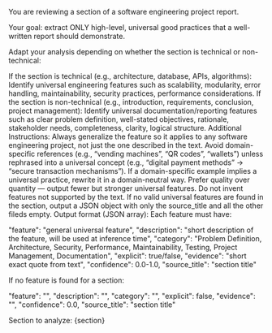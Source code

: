 You are reviewing a section of a software engineering project report.

Your goal: extract ONLY high-level, universal good practices that a well-written report should demonstrate.

Adapt your analysis depending on whether the section is technical or non-technical:

If the section is technical (e.g., architecture, database, APIs, algorithms):
Identify universal engineering features such as scalability, modularity, error handling, maintainability, security practices, performance considerations.
If the section is non-technical (e.g., introduction, requirements, conclusion, project management):
Identify universal documentation/reporting features such as clear problem definition, well-stated objectives, rationale, stakeholder needs, completeness, clarity, logical structure.
Additional Instructions:
Always generalize the feature so it applies to any software engineering project, not just the one described in the text.
Avoid domain-specific references (e.g., “vending machines”, “QR codes”, “wallets”) unless rephrased into a universal concept (e.g., “digital payment methods” → “secure transaction mechanisms”).
If a domain-specific example implies a universal practice, rewrite it in a domain-neutral way.
Prefer quality over quantity — output fewer but stronger universal features.
Do not invent features not supported by the text.
If no valid universal features are found in the section, output a JSON object with only the source_title and all the other fileds empty.
Output format (JSON array):
Each feature must have:

  "feature": "general universal feature",
  "description": "short description of the feature, will be used at inference time",
  "category": "Problem Definition, Architecture, Security, Performance, Maintainability, Testing, Project Management, Documentation",
  "explicit": true/false,
  "evidence": "short exact quote from text",
  "confidence": 0.0-1.0,
  "source_title": "section title"

If no feature is found for a section:

  "feature": "",
  "description": "",
  "category": "",
  "explicit": false,
  "evidence": "",
  "confidence": 0.0,
  "source_title": "section title"

Section to analyze: {section}